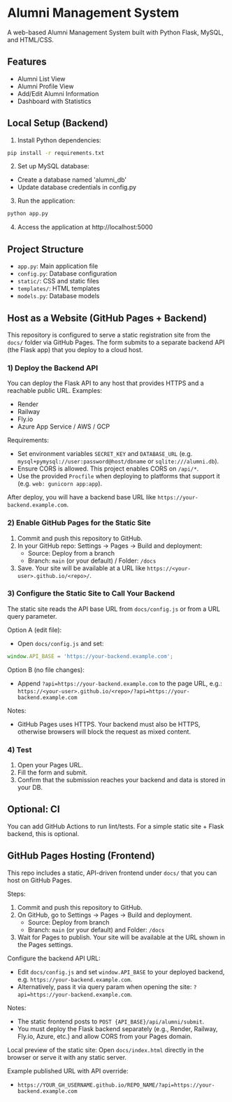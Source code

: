 # Alumni Management System

A web-based Alumni Management System built with Python Flask, MySQL, and HTML/CSS.

## Features
- Alumni List View
- Alumni Profile View
- Add/Edit Alumni Information
- Dashboard with Statistics

## Local Setup (Backend)

1. Install Python dependencies:
```bash
pip install -r requirements.txt
```

2. Set up MySQL database:
- Create a database named 'alumni_db'
- Update database credentials in config.py

3. Run the application:
```bash
python app.py
```

4. Access the application at http://localhost:5000

## Project Structure
- `app.py`: Main application file
- `config.py`: Database configuration
- `static/`: CSS and static files
- `templates/`: HTML templates
- `models.py`: Database models 

## Host as a Website (GitHub Pages + Backend)

This repository is configured to serve a static registration site from the `docs/` folder via GitHub Pages. The form submits to a separate backend API (the Flask app) that you deploy to a cloud host.

### 1) Deploy the Backend API

You can deploy the Flask API to any host that provides HTTPS and a reachable public URL. Examples:

- Render
- Railway
- Fly.io
- Azure App Service / AWS / GCP

Requirements:
- Set environment variables `SECRET_KEY` and `DATABASE_URL` (e.g. `mysql+pymysql://user:password@host/dbname` or `sqlite:///alumni.db`).
- Ensure CORS is allowed. This project enables CORS on `/api/*`.
- Use the provided `Procfile` when deploying to platforms that support it (e.g. `web: gunicorn app:app`).

After deploy, you will have a backend base URL like `https://your-backend.example.com`.

### 2) Enable GitHub Pages for the Static Site

1. Commit and push this repository to GitHub.
2. In your GitHub repo: Settings → Pages → Build and deployment:
   - Source: Deploy from a branch
   - Branch: `main` (or your default) / Folder: `/docs`
3. Save. Your site will be available at a URL like `https://<your-user>.github.io/<repo>/`.

### 3) Configure the Static Site to Call Your Backend

The static site reads the API base URL from `docs/config.js` or from a URL query parameter.

Option A (edit file):
- Open `docs/config.js` and set:
```js
window.API_BASE = 'https://your-backend.example.com';
```

Option B (no file changes):
- Append `?api=https://your-backend.example.com` to the page URL, e.g.:
`https://<your-user>.github.io/<repo>/?api=https://your-backend.example.com`

Notes:
- GitHub Pages uses HTTPS. Your backend must also be HTTPS, otherwise browsers will block the request as mixed content.

### 4) Test

1. Open your Pages URL.
2. Fill the form and submit.
3. Confirm that the submission reaches your backend and data is stored in your DB.

## Optional: CI

You can add GitHub Actions to run lint/tests. For a simple static site + Flask backend, this is optional.

## GitHub Pages Hosting (Frontend)

This repo includes a static, API-driven frontend under `docs/` that you can host on GitHub Pages.

Steps:

1. Commit and push this repository to GitHub.
2. On GitHub, go to Settings → Pages → Build and deployment.
   - Source: Deploy from branch
   - Branch: `main` (or your default) and Folder: `/docs`
3. Wait for Pages to publish. Your site will be available at the URL shown in the Pages settings.

Configure the backend API URL:
- Edit `docs/config.js` and set `window.API_BASE` to your deployed backend, e.g. `https://your-backend.example.com`.
- Alternatively, pass it via query param when opening the site: `?api=https://your-backend.example.com`.

Notes:
- The static frontend posts to `POST {API_BASE}/api/alumni/submit`.
- You must deploy the Flask backend separately (e.g., Render, Railway, Fly.io, Azure, etc.) and allow CORS from your Pages domain.

Local preview of the static site:
Open `docs/index.html` directly in the browser or serve it with any static server.

Example published URL with API override:
- `https://YOUR_GH_USERNAME.github.io/REPO_NAME/?api=https://your-backend.example.com`